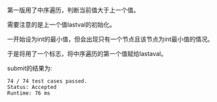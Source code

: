 第一版用了中序遍历，判断当前值大于上一个值。

需要注意的是上一个值lastval的初始化。

一开始设为int的最小值，但会出现只有一个节点且该节点为int最小值的情况。

于是将用了一个标志，将中序遍历的第一个值赋给lastaval。

submit的结果为:
```
74 / 74 test cases passed.
Status: Accepted
Runtime: 76 ms
```
